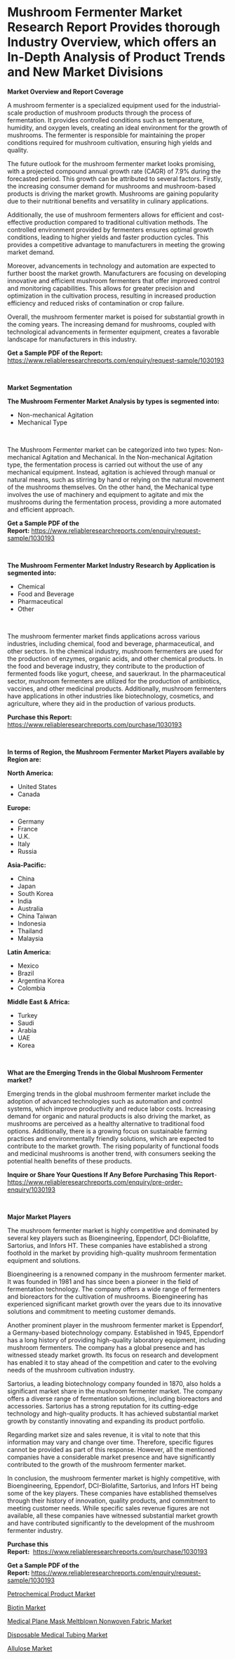 <p><h1>Mushroom Fermenter Market Research Report Provides thorough Industry Overview, which offers an In-Depth Analysis of Product Trends and New Market Divisions</h1></p><p><strong>Market Overview and Report Coverage</strong></p>
<p><p>A mushroom fermenter is a specialized equipment used for the industrial-scale production of mushroom products through the process of fermentation. It provides controlled conditions such as temperature, humidity, and oxygen levels, creating an ideal environment for the growth of mushrooms. The fermenter is responsible for maintaining the proper conditions required for mushroom cultivation, ensuring high yields and quality.</p><p>The future outlook for the mushroom fermenter market looks promising, with a projected compound annual growth rate (CAGR) of 7.9% during the forecasted period. This growth can be attributed to several factors. Firstly, the increasing consumer demand for mushrooms and mushroom-based products is driving the market growth. Mushrooms are gaining popularity due to their nutritional benefits and versatility in culinary applications.</p><p>Additionally, the use of mushroom fermenters allows for efficient and cost-effective production compared to traditional cultivation methods. The controlled environment provided by fermenters ensures optimal growth conditions, leading to higher yields and faster production cycles. This provides a competitive advantage to manufacturers in meeting the growing market demand.</p><p>Moreover, advancements in technology and automation are expected to further boost the market growth. Manufacturers are focusing on developing innovative and efficient mushroom fermenters that offer improved control and monitoring capabilities. This allows for greater precision and optimization in the cultivation process, resulting in increased production efficiency and reduced risks of contamination or crop failure.</p><p>Overall, the mushroom fermenter market is poised for substantial growth in the coming years. The increasing demand for mushrooms, coupled with technological advancements in fermenter equipment, creates a favorable landscape for manufacturers in this industry.</p></p>
<p><strong>Get a Sample PDF of the Report:</strong> <a href="https://www.reliableresearchreports.com/enquiry/request-sample/1030193">https://www.reliableresearchreports.com/enquiry/request-sample/1030193</a></p>
<p>&nbsp;</p>
<p><strong>Market Segmentation</strong></p>
<p><strong>The Mushroom Fermenter Market Analysis by types is segmented into:</strong></p>
<p><ul><li>Non-mechanical Agitation</li><li>Mechanical Type</li></ul></p>
<p>&nbsp;</p>
<p><p>The Mushroom Fermenter market can be categorized into two types: Non-mechanical Agitation and Mechanical. In the Non-mechanical Agitation type, the fermentation process is carried out without the use of any mechanical equipment. Instead, agitation is achieved through manual or natural means, such as stirring by hand or relying on the natural movement of the mushrooms themselves. On the other hand, the Mechanical type involves the use of machinery and equipment to agitate and mix the mushrooms during the fermentation process, providing a more automated and efficient approach.</p></p>
<p><strong>Get a Sample PDF of the Report:</strong>&nbsp;<a href="https://www.reliableresearchreports.com/enquiry/request-sample/1030193">https://www.reliableresearchreports.com/enquiry/request-sample/1030193</a></p>
<p>&nbsp;</p>
<p><strong>The Mushroom Fermenter Market Industry Research by Application is segmented into:</strong></p>
<p><ul><li>Chemical</li><li>Food and Beverage</li><li>Pharmaceutical</li><li>Other</li></ul></p>
<p>&nbsp;</p>
<p><p>The mushroom fermenter market finds applications across various industries, including chemical, food and beverage, pharmaceutical, and other sectors. In the chemical industry, mushroom fermenters are used for the production of enzymes, organic acids, and other chemical products. In the food and beverage industry, they contribute to the production of fermented foods like yogurt, cheese, and sauerkraut. In the pharmaceutical sector, mushroom fermenters are utilized for the production of antibiotics, vaccines, and other medicinal products. Additionally, mushroom fermenters have applications in other industries like biotechnology, cosmetics, and agriculture, where they aid in the production of various products.</p></p>
<p><strong>Purchase this Report:</strong>&nbsp; <a href="https://www.reliableresearchreports.com/purchase/1030193">https://www.reliableresearchreports.com/purchase/1030193</a></p>
<p>&nbsp;</p>
<p><strong>In terms of Region, the Mushroom Fermenter Market Players available by Region are:</strong></p>
<p>
    <p> <strong> North America: </strong>
        <ul>
            <li>United States</li>
            <li>Canada</li>
        </ul>
        </p> 
    <p> <strong> Europe: </strong>
        <ul>
            <li>Germany</li>
            <li>France</li>
            <li>U.K.</li>
            <li>Italy</li>
            <li>Russia</li>
        </ul>
        </p> 
    <p> <strong> Asia-Pacific: </strong>
        <ul>
            <li>China</li>
            <li>Japan</li>
            <li>South Korea</li>
            <li>India</li>
            <li>Australia</li>
            <li>China Taiwan</li>
            <li>Indonesia</li>
            <li>Thailand</li>
            <li>Malaysia</li>
        </ul>
        </p> 
    <p> <strong> Latin America: </strong>
        <ul>
            <li>Mexico</li>
            <li>Brazil</li>
            <li>Argentina Korea</li>
            <li>Colombia</li>
        </ul>
        </p> 
    <p> <strong> Middle East & Africa: </strong>
        <ul>
            <li>Turkey</li>
            <li>Saudi</li>
            <li>Arabia</li>
            <li>UAE</li>
            <li>Korea</li>
        </ul>
    </p>
    </p>
<p>&nbsp;</p>
<p><strong>What are the Emerging Trends in the Global Mushroom Fermenter market?</strong></p>
<p><p>Emerging trends in the global mushroom fermenter market include the adoption of advanced technologies such as automation and control systems, which improve productivity and reduce labor costs. Increasing demand for organic and natural products is also driving the market, as mushrooms are perceived as a healthy alternative to traditional food options. Additionally, there is a growing focus on sustainable farming practices and environmentally friendly solutions, which are expected to contribute to the market growth. The rising popularity of functional foods and medicinal mushrooms is another trend, with consumers seeking the potential health benefits of these products.</p></p>
<p><strong>Inquire or Share Your Questions If Any Before Purchasing This Report</strong>- <a href="https://www.reliableresearchreports.com/enquiry/pre-order-enquiry/1030193">https://www.reliableresearchreports.com/enquiry/pre-order-enquiry/1030193</a></p>
<p>&nbsp;</p>
<p><strong>Major Market Players</strong></p>
<p><p>The mushroom fermenter market is highly competitive and dominated by several key players such as Bioengineering, Eppendorf, DCI-Biolafitte, Sartorius, and Infors HT. These companies have established a strong foothold in the market by providing high-quality mushroom fermentation equipment and solutions.</p><p>Bioengineering is a renowned company in the mushroom fermenter market. It was founded in 1981 and has since been a pioneer in the field of fermentation technology. The company offers a wide range of fermenters and bioreactors for the cultivation of mushrooms. Bioengineering has experienced significant market growth over the years due to its innovative solutions and commitment to meeting customer demands.</p><p>Another prominent player in the mushroom fermenter market is Eppendorf, a Germany-based biotechnology company. Established in 1945, Eppendorf has a long history of providing high-quality laboratory equipment, including mushroom fermenters. The company has a global presence and has witnessed steady market growth. Its focus on research and development has enabled it to stay ahead of the competition and cater to the evolving needs of the mushroom cultivation industry.</p><p>Sartorius, a leading biotechnology company founded in 1870, also holds a significant market share in the mushroom fermenter market. The company offers a diverse range of fermentation solutions, including bioreactors and accessories. Sartorius has a strong reputation for its cutting-edge technology and high-quality products. It has achieved substantial market growth by constantly innovating and expanding its product portfolio.</p><p>Regarding market size and sales revenue, it is vital to note that this information may vary and change over time. Therefore, specific figures cannot be provided as part of this response. However, all the mentioned companies have a considerable market presence and have significantly contributed to the growth of the mushroom fermenter market.</p><p>In conclusion, the mushroom fermenter market is highly competitive, with Bioengineering, Eppendorf, DCI-Biolafitte, Sartorius, and Infors HT being some of the key players. These companies have established themselves through their history of innovation, quality products, and commitment to meeting customer needs. While specific sales revenue figures are not available, all these companies have witnessed substantial market growth and have contributed significantly to the development of the mushroom fermenter industry.</p></p>
<p><strong>Purchase this Report:</strong>&nbsp;&nbsp;<a href="https://www.reliableresearchreports.com/purchase/1030193">https://www.reliableresearchreports.com/purchase/1030193</a></p>
<p></p>
<p><strong>Get a Sample PDF of the Report:</strong>&nbsp;<a href="https://www.reliableresearchreports.com/enquiry/request-sample/1030193">https://www.reliableresearchreports.com/enquiry/request-sample/1030193</a></p>
<p><p><a href="https://medium.com/@porteradams98/petrochemical-product-market-size-growth-forecast-2023-2030-37cc11c7dda1">Petrochemical Product Market</a></p><p><a href="https://www.linkedin.com/pulse/biotin-market-challenges-opportunities-growth-drivers-major-5r95e/">Biotin Market</a></p><p><a href="https://www.reportprime.com/medical-plane-mask-meltblown-nonwoven-fabric-r8675">Medical Plane Mask Meltblown Nonwoven Fabric Market</a></p><p><a href="https://www.reportprime.com/disposable-medical-tubing-r8677">Disposable Medical Tubing Market</a></p><p><a href="https://www.linkedin.com/pulse/allulose-market-insights-players-forecast-till-2030-research-lane-tdqhe/">Allulose Market</a></p></p>